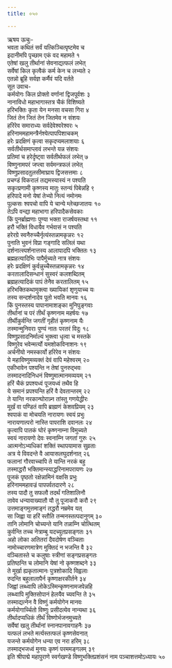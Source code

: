 ```yaml
---
title: ०५०

---
```

ऋषय ऊचुः-  
भवता कथितं सर्वं यत्किञ्चित्पृष्टमेव च  
इदानीमपि पृच्छाम एकं वद महामते १  
एतेषां खलु तीर्थानां सेवनाद्यत्फलं लभेत्  
सर्वेषां किल कृत्वैकं कर्म केन च लभ्यते २  
एतन्नो ब्रूहि सर्वज्ञ कर्मैवं यदि वर्तते  
सूत उवाच-  
कर्मयोगः किल प्रोक्तो वर्णानां द्विजपूर्वशः ३  
नानाविधो महाभागास्तत्र चैकं विशिष्यते  
हरिभक्तिः कृता येन मनसा वचसा गिरा ४  
जितं तेन जितं तेन जितमेव न संशयः  
हरिरेव समाराध्यः सर्वदेवेश्वरेश्वरः ५  
हरिनाममहामन्त्रैर्नश्येत्पापपिशाचकम्  
हरेः प्रदक्षिणं कृत्वा सकृदप्यमलाशयाः ६  
सर्वतीर्थसमाप्लावं लभन्ते यन्न संशयः  
प्रतिमां च हरेर्दृष्ट्वा सर्वतीर्थफलं लभेत् ७  
विष्णुनामपरं जप्त्वा सर्वमन्त्रफलं लभेत्  
विष्णुप्रसादतुलसीमाघ्राय द्विजसत्तमाः ८  
प्रचण्डं विकरालं तद्यमस्यास्यं न पश्यति  
सकृत्प्रणामी कृष्णस्य मातुः स्तन्यं पिबेन्नहि ९  
हरिपादे मनो येषां तेभ्यो नित्यं नमोनमः  
पुल्कसः श्वपचो वापि ये चान्ये म्लेच्छजातयः १०  
तेऽपि वन्द्या महाभागा हरिपादैकसेवकाः  
किं पुनर्ब्राह्मणाः पुण्या भक्ता राजर्षयस्तथा ११  
हरौ भक्तिं विधायैव गर्भवासं न पश्यति  
हरेरग्रे स्वनैरुच्चैर्नृत्यंस्तन्नामकृन्नरः १२  
पुनाति भुवनं विप्रा गङ्गादि सलिलं यथा  
दर्शनात्स्पर्शनात्तस्य आलापादपि भक्तितः १३  
ब्रह्महत्यादिभिः पापैर्मुच्यते नात्र संशयः  
हरेः प्रदक्षिणं कुर्वन्नुच्चैस्तन्नामकृन्नरः १४  
करतालादिसन्धानं सुस्वरं कलशब्दितम्  
ब्रह्महत्यादिकं पापं तेनैव करतालितम् १५  
हरिभक्तिकथामुक्त्वा ख्यायिकां शृणुयाच्च यः  
तस्य सन्दर्शनादेव पूतो भवति मानवः १६  
किं पुनस्तस्य पापानामाशङ्का मुनिपुङ्गवाः  
तीर्थानां च परं तीर्थं कृष्णनाम महर्षयः १७  
तीर्थीकुर्वन्ति जगतीं गृहीतं कृष्णनाम यैः  
तस्मान्मुनिवराः पुण्यं नातः परतरं विदुः १८  
विष्णुप्रसादनिर्माल्यं भुक्त्वा धृत्वा च मस्तके  
विष्णुरेव भवेन्मर्त्यो यमशोकविनाशनः १९  
अर्चनीयो नमस्कार्यो हरिरेव न संशयः  
ये महाविष्णुमव्यक्तं देवं वापि महेश्वरम् २०  
एकीभावेन पश्यन्ति न तेषां पुनरुद्भवः  
तस्मादनादिनिधनं विष्णुमात्मानमव्ययम् २१  
हरिं चैकं प्रपश्यध्वं पूजयध्वं तथैव हि  
ये समानं प्रपश्यन्ति हरिं वै देवतान्तरम् २२  
ते यान्ति नरकान्घोरान्न्न तांस्तु गणयेद्धीरः  
मूर्खं वा पण्डितं वापि ब्राह्मणं केशवप्रियम् २३  
श्वपाकं वा मोचयति नारायणः स्वयं प्रभुः  
नारायणात्परो नास्ति पापराशि दवानलः २४  
कृत्वापि पातकं घोरं कृष्णनाम्ना विमुच्यते  
स्वयं नारायणो देवः स्वनाम्नि जगतां गुरुः २५  
आत्मनोऽभ्यधिकां शक्तिं स्थापयामास सुव्रताः  
अत्र ये विवदन्ते वै आयासलघुदर्शनात् २६  
फलानां गौरवाच्चापि ते यान्ति नरकं बहु  
तस्माद्धरौ भक्तिमान्स्याद्धरिनामपरायणः २७  
पूजकं पृष्ठतो रक्षेन्नामिनं वक्षसि प्रभुः  
हरिनाममहावज्रं पापपर्वतदारणे २८  
तस्य पादौ तु सफलौ तदर्थं गतिशालिनौ  
तावेव धन्यावाख्यातौ यौ तु पूजाकरौ करौ २९  
उत्तमाङ्गमुत्तमाङ्गं तद्धरौ नम्रमेव यत्  
सा जिह्वा या हरिं स्तौति तन्मनस्तत्पदानुगम् ३०  
तानि लोमानि चोच्यन्ते यानि तन्नाम्नि चोत्थितम्  
कुर्वन्ति तच्च नेत्राम्बु यदच्युतप्रसङ्गतः ३१  
अहो लोका अतितरां दैवदोषेण वञ्चिताः  
नामोच्चारणमात्रेण मुक्तिदं न भजन्ति वै ३२  
वञ्चितास्ते च कलुषाः स्त्रीणां सङ्गप्रसङ्गतः  
प्रतिष्ठन्ति च लोमानि येषां नो कृष्णशब्दने ३३  
ते मूर्खा ह्यकृतात्मानः पुत्रशोकादि विह्वलाः  
रुदन्ति बहुलालापैर्न कृष्णाक्षरकीर्तने ३४  
जिह्वां लब्ध्वापि लोकेऽस्मिन्कृष्णनामजपेन्नहि  
लब्ध्वापि मुक्तिसोपानं हेलयैव च्यवन्ति ते ३५  
तस्माद्यत्नेन वै विष्णुं कर्मयोगेन मानवः  
कर्मयोगार्च्चितो विष्णुः प्रसीदत्येव नान्यथा ३६  
तीर्थादप्यधिकं तीर्थं विष्णोर्भजनमुच्यते  
सर्वेषां खलु तीर्थानां स्नानपानावगाहनैः ३७  
यत्फलं लभते मर्त्यस्तत्फलं कृष्णसेवनात्  
यजन्ते कर्मयोगेन धन्या एव नरा हरिम् ३८  
तस्माद्भजध्वं मुनयः कृष्णं परममङ्गलम् ३९  
इति श्रीपाद्मे महापुराणे स्वर्गखण्डे विष्णुभक्तिप्रशंसनं नाम पञ्चाशत्तमोऽध्यायः ५०